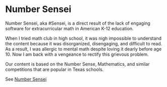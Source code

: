 # Number Sensei

Number Sensei, aka #Sensei, is a direct result of the lack of engaging software for extracurricular math in American K-12 education. 

When I tried math club in high school, it was nigh impossible to understand the content because it was disorganized, disengaging, and difficult to read. As a result, I was allergic to mental math despite loving it dearly before age 10. Now I am back with a vengeance to rectify this grievous problem.

Our content is based on the Number Sense, Mathematics, and similar competitions that are popular in Texas schools.


See [Number Sensei](http://numbersensei.georgechen.rocks)

